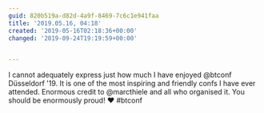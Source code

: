 ```yaml
---
guid: 820b519a-d82d-4a9f-8469-7c6c1e941faa
title: '2019.05.16, 04:18'
created: '2019-05-16T02:18:36+00:00'
changed: '2019-09-24T19:19:59+00:00'


---
```


I cannot adequately express just how much I have enjoyed @btconf Düsseldorf '19. It is one of the most inspiring and friendly confs I have ever attended. Enormous credit to @marcthiele and all who organised it. You should be enormously proud! ♥️ #btconf
